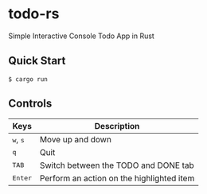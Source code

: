 # todo-rs 

Simple Interactive Console Todo App in Rust

## Quick Start

```console
$ cargo run
```

## Controls

|Keys | Description |
|---|---|
|<kbd>w</kbd>, <kbd>s</kbd> | Move up and down |
|<kbd>q</kbd>|Quit|
|<kbd>TAB</kbd>|Switch between the TODO and DONE tab|
|<kbd>Enter</kbd> | Perform an action on the highlighted item|
